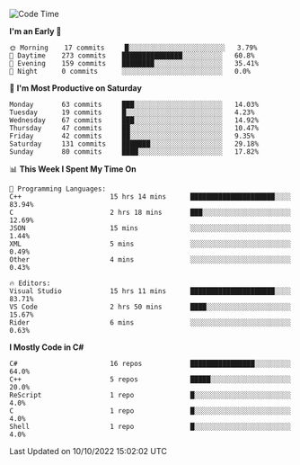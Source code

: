 <!--START_SECTION:waka-->
![Code Time](http://img.shields.io/badge/Code%20Time-855%20hrs%2025%20mins-blue)

**I'm an Early 🐤** 

```text
🌞 Morning    17 commits     █░░░░░░░░░░░░░░░░░░░░░░░░   3.79% 
🌆 Daytime    273 commits    ███████████████░░░░░░░░░░   60.8% 
🌃 Evening    159 commits    ████████░░░░░░░░░░░░░░░░░   35.41% 
🌙 Night      0 commits      ░░░░░░░░░░░░░░░░░░░░░░░░░   0.0%

```
📅 **I'm Most Productive on Saturday** 

```text
Monday       63 commits     ███░░░░░░░░░░░░░░░░░░░░░░   14.03% 
Tuesday      19 commits     █░░░░░░░░░░░░░░░░░░░░░░░░   4.23% 
Wednesday    67 commits     ███░░░░░░░░░░░░░░░░░░░░░░   14.92% 
Thursday     47 commits     ██░░░░░░░░░░░░░░░░░░░░░░░   10.47% 
Friday       42 commits     ██░░░░░░░░░░░░░░░░░░░░░░░   9.35% 
Saturday     131 commits    ███████░░░░░░░░░░░░░░░░░░   29.18% 
Sunday       80 commits     ████░░░░░░░░░░░░░░░░░░░░░   17.82%

```


📊 **This Week I Spent My Time On** 

```text
💬 Programming Languages: 
C++                      15 hrs 14 mins      █████████████████████░░░░   83.94% 
C                        2 hrs 18 mins       ███░░░░░░░░░░░░░░░░░░░░░░   12.69% 
JSON                     15 mins             ░░░░░░░░░░░░░░░░░░░░░░░░░   1.44% 
XML                      5 mins              ░░░░░░░░░░░░░░░░░░░░░░░░░   0.49% 
Other                    4 mins              ░░░░░░░░░░░░░░░░░░░░░░░░░   0.43%

🔥 Editors: 
Visual Studio            15 hrs 11 mins      █████████████████████░░░░   83.71% 
VS Code                  2 hrs 50 mins       ████░░░░░░░░░░░░░░░░░░░░░   15.67% 
Rider                    6 mins              ░░░░░░░░░░░░░░░░░░░░░░░░░   0.63%

```

**I Mostly Code in C#** 

```text
C#                       16 repos            ████████████████░░░░░░░░░   64.0% 
C++                      5 repos             █████░░░░░░░░░░░░░░░░░░░░   20.0% 
ReScript                 1 repo              █░░░░░░░░░░░░░░░░░░░░░░░░   4.0% 
C                        1 repo              █░░░░░░░░░░░░░░░░░░░░░░░░   4.0% 
Shell                    1 repo              █░░░░░░░░░░░░░░░░░░░░░░░░   4.0%

```



 Last Updated on 10/10/2022 15:02:02 UTC
<!--END_SECTION:waka-->
